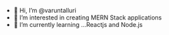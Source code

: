 - 👋 Hi, I’m @varuntalluri
- 👀 I’m interested in creating MERN Stack applications
- 🌱 I’m currently learning ...Reactjs and Node.js


<!---
varuntalluri/varuntalluri is a ✨ special ✨ repository because its `README.md` (this file) appears on your GitHub profile.
You can click the Preview link to take a look at your changes.
--->
